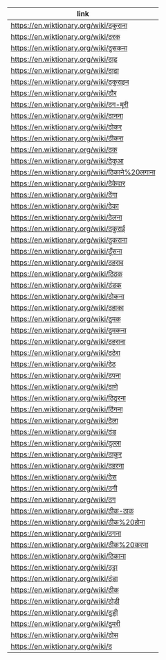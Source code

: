 |link|
|----|
|https://en.wiktionary.org/wiki/ठकुराना|
|https://en.wiktionary.org/wiki/ठरक|
|https://en.wiktionary.org/wiki/ठुसकना|
|https://en.wiktionary.org/wiki/ठाढ़|
|https://en.wiktionary.org/wiki/ठाढ़ा|
|https://en.wiktionary.org/wiki/ठकुराइन|
|https://en.wiktionary.org/wiki/ठौर|
|https://en.wiktionary.org/wiki/ठग-मूरी|
|https://en.wiktionary.org/wiki/ठानना|
|https://en.wiktionary.org/wiki/ठोकर|
|https://en.wiktionary.org/wiki/ठीकरा|
|https://en.wiktionary.org/wiki/ठक|
|https://en.wiktionary.org/wiki/ठेकुआ|
|https://en.wiktionary.org/wiki/ठिकाने%20लगाना|
|https://en.wiktionary.org/wiki/ठेकेदार|
|https://en.wiktionary.org/wiki/ठेंगा|
|https://en.wiktionary.org/wiki/ठेका|
|https://en.wiktionary.org/wiki/ठेलना|
|https://en.wiktionary.org/wiki/ठकुराई|
|https://en.wiktionary.org/wiki/ठुकराना|
|https://en.wiktionary.org/wiki/ठूँसना|
|https://en.wiktionary.org/wiki/ठहराव|
|https://en.wiktionary.org/wiki/ठिठक|
|https://en.wiktionary.org/wiki/ठंडक|
|https://en.wiktionary.org/wiki/ठोकना|
|https://en.wiktionary.org/wiki/ठहाका|
|https://en.wiktionary.org/wiki/ठुमक|
|https://en.wiktionary.org/wiki/ठुमकना|
|https://en.wiktionary.org/wiki/ठहराना|
|https://en.wiktionary.org/wiki/ठठेरा|
|https://en.wiktionary.org/wiki/ठेठ|
|https://en.wiktionary.org/wiki/ठपना|
|https://en.wiktionary.org/wiki/ठाणे|
|https://en.wiktionary.org/wiki/ठिठुरना|
|https://en.wiktionary.org/wiki/ठिंगना|
|https://en.wiktionary.org/wiki/ठेला|
|https://en.wiktionary.org/wiki/ठंड|
|https://en.wiktionary.org/wiki/ठुल्ला|
|https://en.wiktionary.org/wiki/ठाकुर|
|https://en.wiktionary.org/wiki/ठहरना|
|https://en.wiktionary.org/wiki/ठेस|
|https://en.wiktionary.org/wiki/ठगी|
|https://en.wiktionary.org/wiki/ठग|
|https://en.wiktionary.org/wiki/ठीक-ठाक|
|https://en.wiktionary.org/wiki/ठीक%20होना|
|https://en.wiktionary.org/wiki/ठगना|
|https://en.wiktionary.org/wiki/ठीक%20करना|
|https://en.wiktionary.org/wiki/ठिकाना|
|https://en.wiktionary.org/wiki/ठट्ठा|
|https://en.wiktionary.org/wiki/ठंडा|
|https://en.wiktionary.org/wiki/ठीक|
|https://en.wiktionary.org/wiki/ठोड़ी|
|https://en.wiktionary.org/wiki/ठुड्डी|
|https://en.wiktionary.org/wiki/ठुमरी|
|https://en.wiktionary.org/wiki/ठोस|
|https://en.wiktionary.org/wiki/ठ|
